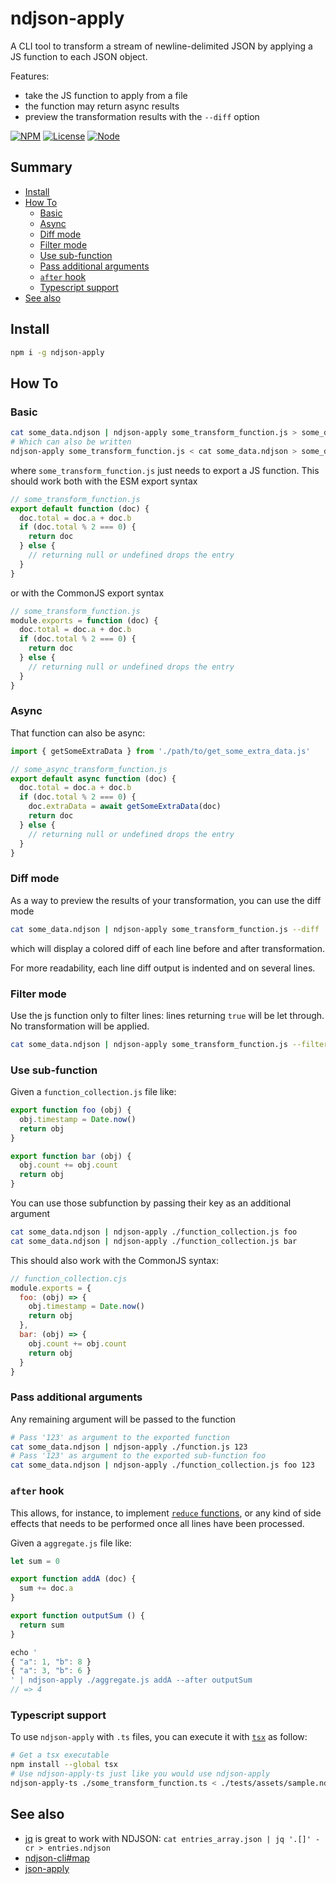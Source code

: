 # ndjson-apply
A CLI tool to transform a stream of newline-delimited JSON by applying a JS function to each JSON object.

Features:
* take the JS function to apply from a file
* the function may return async results
* preview the transformation results with the `--diff` option

[![NPM](https://nodei.co/npm/ndjson-apply.png?stars&downloads&downloadRank)](https://npmjs.com/package/ndjson-apply/)
[![License](https://img.shields.io/badge/license-MIT-blue.svg)](https://opensource.org/licenses/MIT)
[![Node](https://img.shields.io/badge/node-%3E=%20v7.6.0-brightgreen.svg)](http://nodejs.org)


## Summary

<!-- START doctoc generated TOC please keep comment here to allow auto update -->
<!-- DON'T EDIT THIS SECTION, INSTEAD RE-RUN doctoc TO UPDATE -->

- [Install](#install)
- [How To](#how-to)
  - [Basic](#basic)
  - [Async](#async)
  - [Diff mode](#diff-mode)
  - [Filter mode](#filter-mode)
  - [Use sub-function](#use-sub-function)
  - [Pass additional arguments](#pass-additional-arguments)
  - [`after` hook](#after-hook)
  - [Typescript support](#typescript-support)
- [See also](#see-also)

<!-- END doctoc generated TOC please keep comment here to allow auto update -->


## Install
```sh
npm i -g ndjson-apply
```

## How To

### Basic
```sh
cat some_data.ndjson | ndjson-apply some_transform_function.js > some_data_transformed.ndjson
# Which can also be written
ndjson-apply some_transform_function.js < cat some_data.ndjson > some_data_transformed.ndjson
```
where `some_transform_function.js` just needs to export a JS function. This should work both with the ESM export syntax
```js
// some_transform_function.js
export default function (doc) {
  doc.total = doc.a + doc.b
  if (doc.total % 2 === 0) {
    return doc
  } else {
    // returning null or undefined drops the entry
  }
}
```
or with the CommonJS export syntax
```js
// some_transform_function.js
module.exports = function (doc) {
  doc.total = doc.a + doc.b
  if (doc.total % 2 === 0) {
    return doc
  } else {
    // returning null or undefined drops the entry
  }
}
```

### Async
That function can also be async:
```js
import { getSomeExtraData } from './path/to/get_some_extra_data.js'

// some_async_transform_function.js
export default async function (doc) {
  doc.total = doc.a + doc.b
  if (doc.total % 2 === 0) {
    doc.extraData = await getSomeExtraData(doc)
    return doc
  } else {
    // returning null or undefined drops the entry
  }
}
```

### Diff mode
As a way to preview the results of your transformation, you can use the diff mode
```sh
cat some_data.ndjson | ndjson-apply some_transform_function.js --diff
```
which will display a colored diff of each line before and after transformation.

For more readability, each line diff output is indented and on several lines.

### Filter mode
Use the js function only to filter lines: lines returning `true` will be let through. No transformation will be applied.
```sh
cat some_data.ndjson | ndjson-apply some_transform_function.js --filter
```

### Use sub-function
Given a `function_collection.js` file like:
```js
export function foo (obj) {
  obj.timestamp = Date.now()
  return obj
}

export function bar (obj) {
  obj.count += obj.count
  return obj
}
```

You can use those subfunction by passing their key as an additional argument
```sh
cat some_data.ndjson | ndjson-apply ./function_collection.js foo
cat some_data.ndjson | ndjson-apply ./function_collection.js bar
```

This should also work with the CommonJS syntax:
```js
// function_collection.cjs
module.exports = {
  foo: (obj) => {
    obj.timestamp = Date.now()
    return obj
  },
  bar: (obj) => {
    obj.count += obj.count
    return obj
  }
}
```

### Pass additional arguments
Any remaining argument will be passed to the function
```sh
# Pass '123' as argument to the exported function
cat some_data.ndjson | ndjson-apply ./function.js 123
# Pass '123' as argument to the exported sub-function foo
cat some_data.ndjson | ndjson-apply ./function_collection.js foo 123
```

### `after` hook

This allows, for instance, to implement [`reduce` functions](https://en.wikipedia.org/wiki/Fold_(higher-order_function)), or any kind of side effects that needs to be performed once all lines have been processed.

Given a `aggregate.js` file like:
```js
let sum = 0

export function addA (doc) {
  sum += doc.a
}

export function outputSum () {
  return sum
}
```

```js
echo '
{ "a": 1, "b": 8 }
{ "a": 3, "b": 6 }
' | ndjson-apply ./aggregate.js addA --after outputSum
// => 4
```

### Typescript support
To use `ndjson-apply` with `.ts` files, you can execute it with [`tsx`](https://github.com/privatenumber/tsx) as follow:
```sh
# Get a tsx executable
npm install --global tsx
# Use ndjson-apply-ts just like you would use ndjson-apply
ndjson-apply-ts ./some_transform_function.ts < ./tests/assets/sample.ndjson
```

## See also
* [jq](https://stedolan.github.io/jq/) is great to work with NDJSON: `cat entries_array.json | jq '.[]' -cr > entries.ndjson`
* [ndjson-cli#map](https://github.com/mbostock/ndjson-cli#map)
* [json-apply](https://github.com/maxlath/json-apply/)
